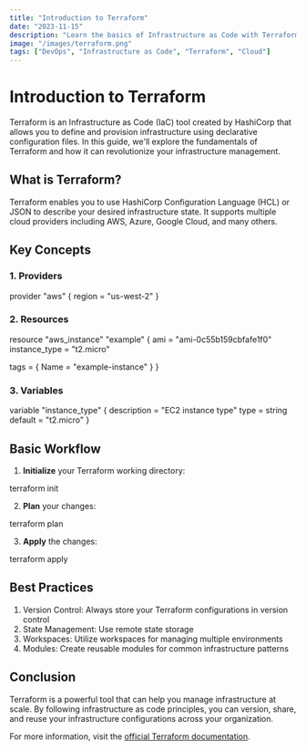 ```yaml
---
title: "Introduction to Terraform"
date: "2023-11-15"
description: "Learn the basics of Infrastructure as Code with Terraform"
image: "/images/terraform.png"
tags: ["DevOps", "Infrastructure as Code", "Terraform", "Cloud"]
---
```


# Introduction to Terraform

Terraform is an Infrastructure as Code (IaC) tool created by HashiCorp that allows you to define and provision infrastructure using declarative configuration files. In this guide, we'll explore the fundamentals of Terraform and how it can revolutionize your infrastructure management.

## What is Terraform?

Terraform enables you to use HashiCorp Configuration Language (HCL) or JSON to describe your desired infrastructure state. It supports multiple cloud providers including AWS, Azure, Google Cloud, and many others.

## Key Concepts

### 1. Providers

provider "aws" {
  region = "us-west-2"
}


### 2. Resources

resource "aws_instance" "example" {
  ami           = "ami-0c55b159cbfafe1f0"
  instance_type = "t2.micro"
  
  tags = {
    Name = "example-instance"
  }
}


### 3. Variables

variable "instance_type" {
  description = "EC2 instance type"
  type        = string
  default     = "t2.micro"
}


## Basic Workflow

1. **Initialize** your Terraform working directory:

terraform init


2. **Plan** your changes:

terraform plan


3. **Apply** the changes:

terraform apply


## Best Practices

1. Version Control: Always store your Terraform configurations in version control
2. State Management: Use remote state storage
3. Workspaces: Utilize workspaces for managing multiple environments
4. Modules: Create reusable modules for common infrastructure patterns

## Conclusion

Terraform is a powerful tool that can help you manage infrastructure at scale. By following infrastructure as code principles, you can version, share, and reuse your infrastructure configurations across your organization.

For more information, visit the [official Terraform documentation](https://www.terraform.io/docs).
